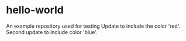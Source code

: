 # hello-world
An example repository used for testing
Update to include the color 'red'.
Second update to include color 'blue'.
